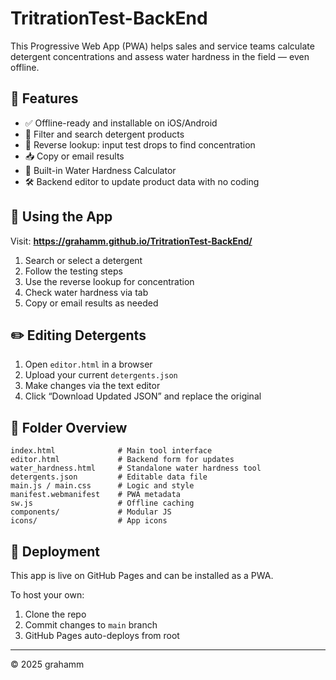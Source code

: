 
# TritrationTest-BackEnd

This Progressive Web App (PWA) helps sales and service teams calculate detergent concentrations and assess water hardness in the field — even offline.

## 🔧 Features

- ✅ Offline-ready and installable on iOS/Android
- 🔎 Filter and search detergent products
- 🧪 Reverse lookup: input test drops to find concentration
- 📥 Copy or email results
- 🌊 Built-in Water Hardness Calculator
- 🛠️ Backend editor to update product data with no coding

## 🧪 Using the App

Visit: **https://grahamm.github.io/TritrationTest-BackEnd/**

1. Search or select a detergent
2. Follow the testing steps
3. Use the reverse lookup for concentration
4. Check water hardness via tab
5. Copy or email results as needed

## ✏️ Editing Detergents

1. Open `editor.html` in a browser
2. Upload your current `detergents.json`
3. Make changes via the text editor
4. Click “Download Updated JSON” and replace the original

## 📁 Folder Overview

```
index.html              # Main tool interface
editor.html             # Backend form for updates
water_hardness.html     # Standalone water hardness tool
detergents.json         # Editable data file
main.js / main.css      # Logic and style
manifest.webmanifest    # PWA metadata
sw.js                   # Offline caching
components/             # Modular JS
icons/                  # App icons
```

## 🚀 Deployment

This app is live on GitHub Pages and can be installed as a PWA.

To host your own:
1. Clone the repo
2. Commit changes to `main` branch
3. GitHub Pages auto-deploys from root

---

© 2025 grahamm
